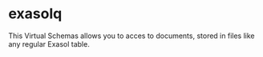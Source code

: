 # exasolq
This Virtual Schemas allows you to acces to documents, stored in files like any regular Exasol table.
